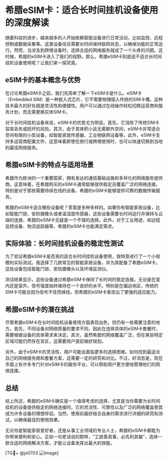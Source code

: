 # 希腊eSIM卡：适合长时间挂机设备使用的深度解读

随着科技的进步，越来越多的人开始依赖智能设备进行日常活动，比如监控、远程控制或数据采集等。这类设备往往需要长时间保持联网状态，以确保功能的正常运行。然而，当涉及到跨境设备时，选择合适的网络服务就成了一个头疼的问题。这时候，希腊的eSIM卡进入了我们的视野。那么，希腊eSIM卡到底适不适合长时间挂机设备使用呢？让我们来一探究竟。

## eSIM卡的基本概念与优势

在讨论希腊eSIM卡之前，我们先简单了解一下eSIM卡是什么。eSIM卡（Embedded SIM）是一种嵌入式芯片，它不需要物理插入传统的SIM卡槽。这种技术最大的好处就是灵活性和便捷性。用户可以通过在线操作轻松切换运营商和服务计划，而无需更换实体SIM卡。

对于长时间挂机设备来说，eSIM卡的优势尤为明显。首先，它消除了传统SIM卡容易丢失或损坏的风险。其次，由于其体积小且无需额外空间，eSIM卡非常适合空间有限的小型设备，如智能家居传感器、工业物联网设备等。此外，eSIM卡支持多运营商配置文件，这意味着即使在旅行或跨境使用时，也可以快速切换到当地的最佳网络服务。

## 希腊eSIM卡的特点与适用场景

希腊作为欧洲的一个重要国家，拥有发达的通信基础设施和多样化的网络服务提供商。这意味着，在希腊购买的eSIM卡通常能够提供稳定且覆盖广泛的网络连接。特别是对于那些需要持续在线的设备，希腊的eSIM卡能够提供可靠的数据传输服务。

希腊的eSIM卡适合哪些设备呢？答案是多种多样的。如果你有智能家居设备，比如智能门锁、安防摄像头或者温湿度传感器，这些设备需要长时间运行并保持与云端的连接，希腊的eSIM卡无疑是一个不错的选择。此外，对于工业用途，如远程监控设备、物流追踪器等，希腊的eSIM卡也能满足需求。

## 实际体验：长时间挂机设备的稳定性测试

为了验证希腊eSIM卡是否真的适合长时间挂机设备使用，我特意进行了一个小规模的实际测试。我选择了几款常见的智能家居设备，并为其配备了希腊eSIM卡。这些设备包括智能门锁、安防摄像头以及环境监测仪。

测试结果显示，这些设备通过希腊eSIM卡保持了长时间的稳定连接。无论是在室内还是室外，信号强度始终维持在一个良好的水平。特别是在偏远地区，传统的SIM卡可能会因为信号不佳而掉线，但希腊的eSIM卡表现出了更强的适应能力。

## 希腊eSIM卡的潜在挑战

尽管希腊eSIM卡在长时间挂机设备使用方面表现出色，但仍有一些需要注意的地方。首先，不同设备对网络质量的要求不同，因此在选择具体的eSIM卡套餐时，需要根据设备的具体需求来决定。其次，虽然希腊的网络覆盖广泛，但在某些特定区域可能仍然存在盲区，这需要用户提前做好规划。

另外，由于eSIM卡的灵活性，用户可能会面临更多的选择困难。如何找到最适合自己的网络服务商和套餐方案，这需要一定的研究和对比。不过，好消息是，现在市面上有许多专门针对eSIM卡的服务平台，可以帮助用户更方便地管理他们的网络连接。

## 总结

综上所述，希腊的eSIM卡确实是一个值得考虑的选择，尤其是当你需要为长时间挂机的设备提供稳定的网络连接时。它的灵活性、可靠性以及广泛的网络覆盖使其成为许多设备的理想伴侣。当然，使用前最好结合自身的需求进行详细的研究和测试，以确保最佳的使用效果。

无论你是智能家居爱好者，还是从事工业领域的专业人士，希腊的eSIM卡都能为你带来便利和安心。正如一句老话说的那样，“工欲善其事，必先利其器”，选择一款合适的网络解决方案，才能让设备发挥出最大的效能。

[TG💪+ @jx0703 ![Image](https://github.com/user-attachments/assets/dbca1d08-cadb-493c-b0ec-ad6f7a83f270)]